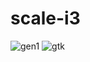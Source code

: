 # scale-i3

![gen1](https://raw.githubusercontent.com/ruinedkq/scalei3dotfiles/master/screenshots/gen1.png)
![gtk](https://raw.githubusercontent.com/ruinedkq/scalei3dotfiles/master/screenshots/gtk.png)
